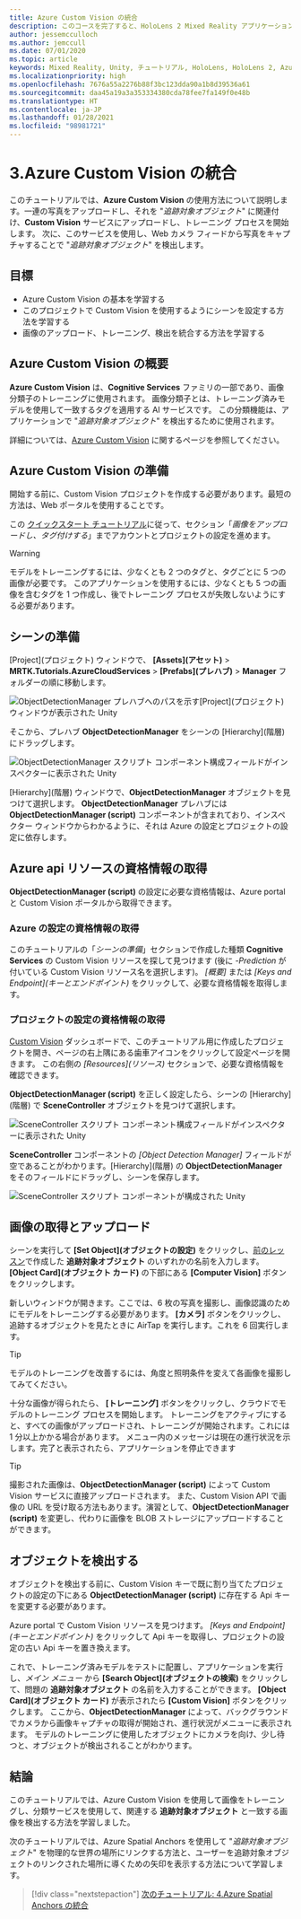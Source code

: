 ```yaml
---
title: Azure Custom Vision の統合
description: このコースを完了すると、HoloLens 2 Mixed Reality アプリケーション内で Azure Custom Vision を実装する方法がわかります。
author: jessemcculloch
ms.author: jemccull
ms.date: 07/01/2020
ms.topic: article
keywords: Mixed Reality, Unity, チュートリアル, HoloLens, HoloLens 2, Azure Custom Vision, Azure Cognitive Services, Azure クラウド サービス, Windows 10
ms.localizationpriority: high
ms.openlocfilehash: 7676a55a2276b88f3bc123dda90a1b8d39536a61
ms.sourcegitcommit: daa45a19a3a353334380cda78fee7fa149f0e48b
ms.translationtype: HT
ms.contentlocale: ja-JP
ms.lasthandoff: 01/28/2021
ms.locfileid: "98981721"
---
```

# <a name="3-integrating-azure-custom-vision"></a>3.Azure Custom Vision の統合

このチュートリアルでは、**Azure Custom Vision** の使用方法について説明します。一連の写真をアップロードし、それを "*追跡対象オブジェクト*" に関連付け、**Custom Vision** サービスにアップロードし、トレーニング プロセスを開始します。 次に、このサービスを使用し、Web カメラ フィードから写真をキャプチャすることで "*追跡対象オブジェクト*" を検出します。

## <a name="objectives"></a>目標

* Azure Custom Vision の基本を学習する
* このプロジェクトで Custom Vision を使用するようにシーンを設定する方法を学習する
* 画像のアップロード、トレーニング、検出を統合する方法を学習する

## <a name="understanding-azure-custom-vision"></a>Azure Custom Vision の概要

**Azure Custom Vision** は、**Cognitive Services** ファミリの一部であり、画像分類子のトレーニングに使用されます。 画像分類子とは、トレーニング済みモデルを使用して一致するタグを適用する AI サービスです。 この分類機能は、アプリケーションで "*追跡対象オブジェクト*" を検出するために使用されます。

詳細については、[Azure Custom Vision](/azure/cognitive-services/custom-vision-service/home) に関するページを参照してください。

## <a name="preparing-azure-custom-vision"></a>Azure Custom Vision の準備

開始する前に、Custom Vision プロジェクトを作成する必要があります。最短の方法は、Web ポータルを使用することです。

この [クイックスタート チュートリアル](/azure/cognitive-services/custom-vision-service/getting-started-build-a-classifier#choose-training-images)に従って、セクション「*画像をアップロードし、タグ付けする*」までアカウントとプロジェクトの設定を進めます。

> [!WARNING]
> モデルをトレーニングするには、少なくとも 2 つのタグと、タグごとに 5 つの画像が必要です。 このアプリケーションを使用するには、少なくとも 5 つの画像を含むタグを 1 つ作成し、後でトレーニング プロセスが失敗しないようにする必要があります。

## <a name="preparing-the-scene"></a>シーンの準備

[Project]\(プロジェクト\) ウィンドウで、 **[Assets]\(アセット\)**  > **MRTK.Tutorials.AzureCloudServices** >  **[Prefabs]\(プレハブ\)**  > **Manager** フォルダーの順に移動します。

![ObjectDetectionManager プレハブへのパスを示す[Project]\(プロジェクト\) ウィンドウが表示された Unity](images/mr-learning-azure/tutorial3-section4-step1-1.png)

そこから、プレハブ **ObjectDetectionManager** をシーンの [Hierarchy]\(階層\) にドラッグします。

![ObjectDetectionManager スクリプト コンポーネント構成フィールドがインスペクターに表示された Unity](images/mr-learning-azure/tutorial3-section4-step1-2.png)

[Hierarchy]\(階層\) ウィンドウで、**ObjectDetectionManager** オブジェクトを見つけて選択します。
**ObjectDetectionManager** プレハブには **ObjectDetectionManager (script)** コンポーネントが含まれており、インスペクター ウィンドウからわかるように、それは Azure の設定とプロジェクトの設定に依存します。

## <a name="retrieving-azure-api-resource-credentials"></a>Azure api リソースの資格情報の取得

**ObjectDetectionManager (script)** の設定に必要な資格情報は、Azure portal と Custom Vision ポータルから取得できます。

### <a name="retrieving-azure-settings-credentials"></a>Azure の設定の資格情報の取得

このチュートリアルの「*シーンの準備*」セクションで作成した種類 **Cognitive Services** の Custom Vision リソースを探して見つけます (後に *-Prediction* が付いている Custom Vision リソース名を選択します)。 *[概要]* または *[Keys and Endpoint]\(キーとエンドポイント\)* をクリックして、必要な資格情報を取得します。

### <a name="retrieving-project-settings-credentials"></a>プロジェクトの設定の資格情報の取得

[Custom Vision](https://www.customvision.ai/projects) ダッシュボードで、このチュートリアル用に作成したプロジェクトを開き、ページの右上隅にある歯車アイコンをクリックして設定ページを開きます。 この右側の *[Resources]\(リソース\)* セクションで、必要な資格情報を確認できます。

**ObjectDetectionManager (script)** を正しく設定したら、シーンの [Hierarchy]\(階層\) で **SceneController** オブジェクトを見つけて選択します。

![SceneController スクリプト コンポーネント構成フィールドがインスペクターに表示された Unity](images/mr-learning-azure/tutorial3-section4-step1-3.png)

**SceneController** コンポーネントの *[Object Detection Manager]* フィールドが空であることがわかります。[Hierarchy]\(階層\) の **ObjectDetectionManager** をそのフィールドにドラッグし、シーンを保存します。

![SceneController スクリプト コンポーネントが構成された Unity](images/mr-learning-azure/tutorial3-section4-step1-4.png)

## <a name="take-and-upload-images"></a>画像の取得とアップロード

シーンを実行して **[Set Object]\(オブジェクトの設定\)** をクリックし、[前のレッスン](mr-learning-azure-02.md)で作成した **追跡対象オブジェクト** のいずれかの名前を入力します。 **[Object Card]\(オブジェクト カード\)** の下部にある **[Computer Vision]** ボタンをクリックします。

新しいウィンドウが開きます。ここでは、6 枚の写真を撮影し、画像認識のためにモデルをトレーニングする必要があります。 **[カメラ]** ボタンをクリックし、追跡するオブジェクトを見たときに AirTap を実行します。これを 6 回実行します。

> [!TIP]
> モデルのトレーニングを改善するには、角度と照明条件を変えて各画像を撮影してみてください。

十分な画像が得られたら、 **[トレーニング]** ボタンをクリックし、クラウドでモデルのトレーニング プロセスを開始します。 トレーニングをアクティブにすると、すべての画像がアップロードされ、トレーニングが開始されます。これには 1 分以上かかる場合があります。 メニュー内のメッセージは現在の進行状況を示します。完了と表示されたら、アプリケーションを停止できます

> [!TIP]
> 撮影された画像は、**ObjectDetectionManager (script)** によって Custom Vision サービスに直接アップロードされます。 また、Custom Vision API で画像の URL を受け取る方法もあります。演習として、**ObjectDetectionManager (script)** を変更し、代わりに画像を BLOB ストレージにアップロードすることができます。

## <a name="detect-objects"></a>オブジェクトを検出する

オブジェクトを検出する前に、Custom Vision キーで既に割り当てたプロジェクトの設定の下にある **ObjectDetectionManager (script)** に存在する Api キーを変更する必要があります。

Azure portal で Custom Vision リソースを見つけます。 *[Keys and Endpoint]\(キーとエンドポイント\)* をクリックして Api キーを取得し、プロジェクトの設定の古い Api キーを置き換えます。

これで、トレーニング済みモデルをテストに配置し、アプリケーションを実行し、*メイン メニュー* から **[Search Object]\(オブジェクトの検索\)** をクリックして、問題の **追跡対象オブジェクト** の名前を入力することができます。 **[Object Card]\(オブジェクト カード\)** が表示されたら **[Custom Vision]** ボタンをクリックします。 ここから、**ObjectDetectionManager** によって、バックグラウンドでカメラから画像キャプチャの取得が開始され、進行状況がメニューに表示されます。 モデルのトレーニングに使用したオブジェクトにカメラを向け、少し待つと、オブジェクトが検出されることがわかります。

## <a name="congratulations"></a>結論

このチュートリアルでは、Azure Custom Vision を使用して画像をトレーニングし、分類サービスを使用して、関連する **追跡対象オブジェクト** と一致する画像を検出する方法を学習しました。

次のチュートリアルでは、Azure Spatial Anchors を使用して "*追跡対象オブジェクト*" を物理的な世界の場所にリンクする方法と、ユーザーを追跡対象オブジェクトのリンクされた場所に導くための矢印を表示する方法について学習します。

> [!div class="nextstepaction"]
> [次のチュートリアル: 4.Azure Spatial Anchors の統合](mr-learning-azure-04.md)
